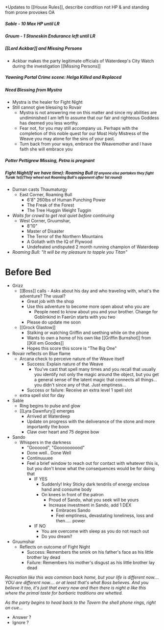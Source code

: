 *Updates to [[House Rules]], describe condition not HP  & and standing from prone provokes OA
##### Sable - 10 Max HP until LR
##### Gruum - 1 Stoneskin Endurance left until LR
##### [[Lord Ackbar]] and Missing Persons
- Ackbar makes the party legitimate officials of Waterdeep's City Watch during the investigation [[Missing Persons]]
##### Yawning Portal Crime scene: Helga Killed and Replaced
##### Need Blessing from Mystra
- Mystra is the healer for Fight Night
- Still cannot give blessing to Rovair
	- Mystra is not answering me on this matter and since my abilities are undiminished I am left to assume that our fair and righteous Goddess has deemed you less worthy.
	- Fear not, for you may still accompany us. Perhaps with the completion of this noble quest for our Most Holy Mistress of the Weave you may atone for the sins of your past.
	- Turn back from your ways, embrace the Weavemother and I have faith she will embrace you
##### Potter Pettigrew Missing, Petra is pregnant

##### Fight Night(If we have time): Roaming Bull <small>(If anyone else partakes they fight Turak 1st)(They wheel out Roaming Bull's opponent after 1st round)<big>
- Durnan casts Thaumaturgy
	- East Corner,  Roaming Bull
		- 6'8" 260lbs of Human Punching Power
		- The Freak of the Forest
		- The Tree Huggin Weight Tuggin
- *Waits for crowd to get real quiet before continuing*
	- West Corner, Gruumshar, 
		- 8'10"
		- Master of Disaster
		- The Terror of the Northern Mountains
		-  A Goliath with the IQ of Plywood
		- Undefeated undisputed 2 month running champion of Waterdeep
- *Roaming Bull: "It will be my pleasure to topple you Titan"*


# Before Bed
- Grizz
	- [[Boss]] calls
			- Asks about his day and who traveling with, what's the adventure? The usual?
		- Great job with the shop
		- Use this adventure to become more open about who you are
			- People need to know about you and your brother. Change for Goblinkind in Faerûn starts with you two
		- Please do update me soon
	- [[Grock Glastow]]
		- Stalking or watching Griffin and seething while on the phone
		- Wants to own a home of his own like [[Griffin Burnshot]] from [[Kill em Goodes]]
		- Hopes this score this score is "The Big One"
- Rovair reflects on Blue flame
	- Arcana check to perceive nature of the Weave itself
		- Success: Explain nature of the Weave
			- You've cast that spell many times and you recall that usually you identify not only the magic around the object, but you get a general sense of the latent magic that connects all things... you didn't since any of that. Just emptiness...
		- Success or failure: Receive an extra level 1 spell slot
	- extra spell slot for day
- Sable
	- Ring begins to pulse and glow
	- [[Lyra Dawnfury]] emerges
		-  Arrived at Waterdeep
		- Update on progress with the deliverance of the stone and more importantly the boon
		- Claw over heart and 75 degree bow
- Sando
	- Whispers in the darkness
		- "Goooood", "Goooooooood" 
		- Done well.. Done Well
		- Continuuuee
		- Feel a brief  window to reach out for contact with whatever this is, but you don't know what the consequences would be for doing that
			- IF YES
				- Suddenly! Inky Sticky dark tendrils of energy enclose hand and consume body
				- On knees in front of the patron
					- Proud of Sando, what you seek will be yours
					- Increase investment in Sando, add 1 DEX
						- Embraces Sando
						 - Feel emptiness, devastating loneliness, loss and then..... power
			- IF NO
				- You are overcome with sleep as you do not reach out
				- Do you dream?
- Gruumshar
	- Reflects on outcome of Fight Night
		- Success: Remembers the smirk on his father's face as his little brother lay dead
		- Failure: Remembers his mother's disgust as his little brother lay dead




*Recreation like this was common back home, but your life is different now.... YOU are different now.... or at least that's what Boss believes. And you believe it too, it's just that every now and then there is night a like this where the primal taste for barbaric traditions are whetted.*

*As the party begins to head back to the Tavern the shell phone rings, right on cue*...

- Answer ?
- Ignore ?